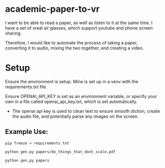 # academic-paper-to-vr

 I want to be able to read a paper, as well as listen to it at the same time.
 I have a set of xreal air glasses, which support youtube and phone screen
 sharing.

 Therefore, I would like to automate the process of taking a paper, converting
 it to audio, mixing the two together, and creating a video.


# Setup

Ensure the environment is setup. Mine is set up in a venv with the requirements.txt file.

Ensure OPENAI_API_KEY is set as an environment variable, or specify your own in a file called openai_api_key.txt, which is set automatically.
 - The openai api key is used to clean text to ensure smooth diction, create the audio file, and potentially parse any images on the screen.

## Example Use:

```
pip freeze > requirements.txt
```

```
python gen.py papers/do_things_that_dont_scale.pdf
```

```
python gen.py papers
```